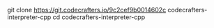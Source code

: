 git clone https://git.codecrafters.io/9c2cef9b0014602c codecrafters-interpreter-cpp
cd codecrafters-interpreter-cpp
